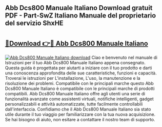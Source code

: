 ## Abb Dcs800 Manuale Italiano Download gratuit PDF - Part-SwZ Italiano Manuale del proprietario del servizio ShxHE

# <h2><a href="http://df9bmsw.blite.top/?on=Abb+Dcs800+Manuale+Italiano">🔗Download 👉🔴 Abb Dcs800 Manuale Italiano</a></h2>

[![Abb Dcs800 Manuale Italiano download](https://i.imgur.com/lujVjoI.png)](http://df9bmsw.blite.top/?on=Abb+Dcs800+Manuale+Italiano)
Ciao e benvenuto nel manuale di Istruzioni per il tuo Abb Dcs800 Manuale Italiano appena consegnato. Questa guida è progettata per aiutarti a iniziare con il tuo prodotto e darti una conoscenza approfondita delle sue caratteristiche, funzioni e capacità. Troverai le istruzioni per L'installazione, L'uso, la manutenzione e la risoluzione dei problemi. Compatibile con le principali marche questo Abb Dcs800 Manuale Italiano è compatibile con le principali marche di prodotti compatibili. Abb Dcs800 Manuale Italiano offre agli utenti una serie di funzionalità avanzate come assistenti virtuali, notifiche intelligenti, gadget personalizzabili e attività automatizzate, tutte facilmente controllabili dall'interfaccia. Confidiamo che il Abb Dcs800 Manuale Italiano sia stato utile durante il tuo viaggio per familiarizzare con la tua nuova acquisizione. Se hai bisogno di aiuto, non esitare a contattare il nostro team di supporto.
